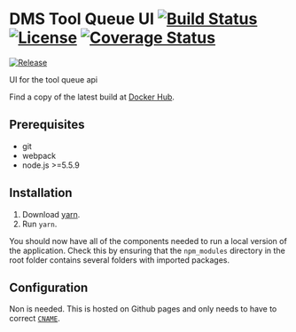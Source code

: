 # DMS Tool Queue UI [![Build Status](https://travis-ci.org/Dallas-Makerspace/tool-queue-ui.svg?branch=master)](https://travis-ci.org/Dallas-Makerspace/tool-queue-ui) [![License](https://img.shields.io/github/license/Dallas-Makerspace/tool-queue-ui.svg?style=flat-square)](https://github.com/Dallas-Makerspace/tool-queue-ui/blob/master/LICENCE) [![Coverage Status](https://coveralls.io/repos/github/Dallas-Makerspace/tool-queue-ui/badge.svg?branch=master)](https://coveralls.io/github/Dallas-Makerspace/tool-queue-ui?branch=master)
[![Release](https://img.shields.io/github/tag/Dallas-Makerspace/tool-queue-ui.svg?style=flat-square)](https://github.com/Dallas-Makerspace/tool-queue-ui/tags)

UI for the tool queue api


Find a copy of the latest build at [Docker Hub](https://hub.docker.com/r/dallasmakerspace/tool-queue-ui/).

## Prerequisites

* git
* webpack
* node.js >=5.5.9

## Installation

1. Download [yarn](https://yarnpkg.com/lang/en/docs/install/).
2. Run `yarn`.

You should now have all of the components needed to run a local version of the application. Check this by ensuring that the `npm_modules` directory in the root folder contains several folders with imported packages.

## Configuration

Non is needed. This is hosted on Github pages and only needs to have to correct [`CNAME`](https://github.com/dallas-makerspace/tool-queue-ui/blob/master/CNAME).
